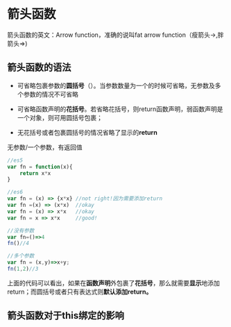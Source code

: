 # 箭头函数

箭头函数的英文：Arrow function，准确的说叫fat arrow function（瘦箭头-&gt;,胖箭头=&gt;\)

## 箭头函数的语法

* 可省略包裹参数的**圆括号**（）。当参数数量为一个的时候可省略，无参数及多个参数的情况不可省略

* 可省略函数声明的**花括号**。若省略花括号，则return函数声明，弱函数声明是一个对象，则可用圆括号包裹；

* 无花括号或者包裹圆括号的情况省略了显示的**return**

无参数/一个参数，有返回值

```js
//es5
var fn = function(x){
    return x*x
}

//es6
var fn = (x) => {x*x} //not right!因为需要添加return
var fn =(x) => (x*x)  //okay
var fn = (x) => x*x   //okay
var fn = x => x*x     //good!

//没有参数
var fn=()=>4
fn()//4

//多个参数
var fn = (x,y)=>x+y;
fn(1,2)//3
```

上面的代码可以看出，如果在**函数声明**外包裹了**花括号**，那么就需要**显示**地添加 return；而圆括号或者只有表达式则**默认添加return。**

## 箭头函数对于this绑定的影响



